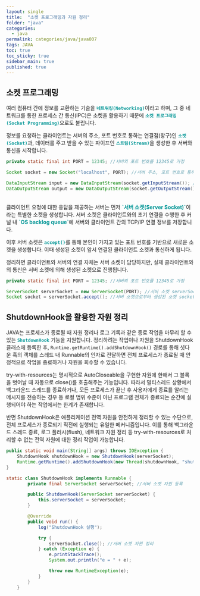 ```yaml
---
layout: single
title:  "소켓 프로그래밍과 자원 정리"
folder: "java"
categories:
  - java
permalink: categories/java/java007
tags: JAVA
toc: true
toc_sticky: true
sidebar_main: true
published: true
---
```


## 소켓 프로그래밍
여러 컴퓨터 간에 정보를 교환하는 기술을 <span style="color: rgb(3, 150, 150); font-weight: bold;">`네트워킹(Networking)`</span>이라고 하며, 그 중 네트워크를 통한 프로세스 간 통신(IPC)은 소켓을 활용하기 때문에 <span style="color: rgb(3, 150, 150); font-weight: bold;">`소켓 프로그래밍(Socket Programming)`</span>으로도 불립니다.

정보를 요청하는 클라이언트는 서버의 주소, 포트 번호로 통하는 연결점(창구)인 <span style="color: rgb(3, 150, 150); font-weight: bold;">`소켓(Socket)`</span>과, 데이터를 주고 받을 수 있는 파이프인 <span style="color: rgb(3, 150, 150); font-weight: bold;">`스트림(Stream)`</span>을 생성한 후 서버와 통신을 시작합니다.

```java
private static final int PORT = 12345; //서버의 포트 번호를 12345로 가정

Socket socket = new Socket("localhost", PORT); //서버 주소, 포트 번호로 통하는 연결점 socket

DataInputStream input = new DataInputStream(socket.getInputStream()); //입력 스트림
DataOutputStream output = new DataOutputStream(socket.getOutputStream()); //출력 스트림
```

<br>
클라이언트 요청에 대한 응답을 제공하는 서버는 먼저 <span style="color: rgb(3, 150, 150); font-weight: bold;">`서버 소켓(Server Socket)`</span>이라는 특별한 소켓을 생성합니다. 서버 소켓은 클라이언트와의 초기 연결을 수행한 후 커널 내 <span style="color: rgb(3, 150, 150); font-weight: bold;">`OS backlog queue`</span>에 서버와 클라이언트 간의 TCP/IP 연결 정보를 저장합니다.

이후 서버 소켓은 <span style="color: rgb(3, 150, 150); font-weight: bold;">`accept()`</span>를 통해 본인이 가지고 있는 포트 번호를 기반으로 새로운 소켓을 생성합니다. 이때 생성된 소켓이 앞서 연결된 클라이언트 소켓과 통신하게 됩니다.

정리하면 클라이언트와 서버의 연결 자체는 서버 소켓이 담당하지만, 실제 클라이언트와의 통신은 서버 소켓에 의해 생성된 소켓으로 진행됩니다.

```java
private static final int PORT = 12345; //서버의 포트 번호를 12345로 가정

ServerSocket serverSocket = new ServerSocket(PORT); //서버 소켓 serverSocket 생성
Socket socket = serverSocket.accept(); //서버 소켓으로부터 생성된 소켓 socket
```

## ShutdownHook을 활용한 자원 정리
JAVA는 프로세스가 종료될 때 자원 정리나 로그 기록과 같은 종료 작업을 마무리 할 수 있는 <span style="color: rgb(3, 150, 150); font-weight: bold;">`ShutdownHook`</span> 기능을 지원합니다. 정리하려는 작업이나 자원을 ShutdownHook 클래스에 등록한 후, `Runtime.getRuntime().addShutdownHook()` 경로를 통해 셧다운 훅의 객체를 스레드 내 Runnable의 인자로 전달하면 전체 프로세스가 종료될 때 안정적으로 작업을 종료하거나 자원을 회수할 수 있습니다.

try-with-resources는 명시적으로 AutoCloseable을 구현한 자원에 한해서 그 블록을 벗어날 때 자동으로 close()를 호출해주는 기능입니다. 따라서 멀티스레드 상황에서 백그라운드 스레드를 종료하거나, 모든 프로세스가 끝난 후 사용자에게 종료를 알리는 메시지를 전송하는 경우 등 로컬 범위 수준이 아닌 프로그램 전체가 종료되는 순간에 실행되어야 하는 작업에서는 한계가 존재합니다.

반면 ShutdownHook은 애플리케이션 전역 자원을 안전하게 정리할 수 있는 수단으로, 전체 프로세스가 종료되기 직전에 실행되는 유일한 메커니즘입니다. 이를 통해 백그라운드 스레드 종료, 로그 플러시(flush), 네트워크 자원 정리 등 try-with-resources로 처리할 수 없는 전역 자원에 대한 정리 작업이 가능합니다.

```java
public static void main(String[] args) throws IOException {
    ShutdownHook shutdownHook = new ShutdownHook(serverSocket);
    Runtime.getRuntime().addShutdownHook(new Thread(shutdownHook, "shutdown"));
}
```
```java
static class ShutdownHook implements Runnable {
        private final ServerSocket serverSocket; //서버 소켓 자원 등록

        public ShutdownHook(ServerSocket serverSocket) {
            this.serverSocket = serverSocket;
        }

        @Override
        public void run() {
            log("ShutdownHook 실행");

            try {
                serverSocket.close(); //서버 소켓 자원 정리
            } catch (Exception e) {
                e.printStackTrace();
                System.out.println("e = " + e);

                throw new RuntimeException(e);
            }
        }
    }
```